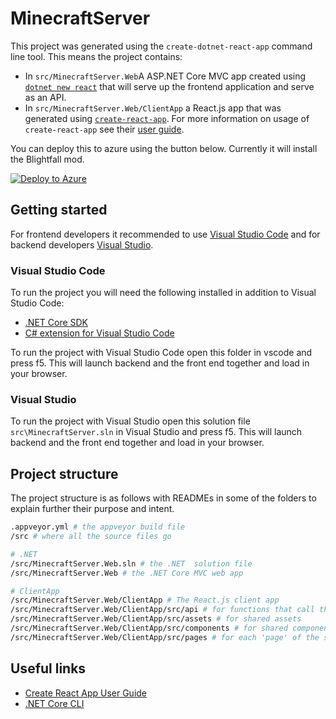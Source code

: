 # MinecraftServer

This project was generated using the `create-dotnet-react-app` command line tool. This means the project contains:

- In `src/MinecraftServer.Web`A ASP.NET Core MVC app created using [`dotnet new react`](https://docs.microsoft.com/en-us/dotnet/core/tools/dotnet-new?tabs=netcore21) that will serve up the frontend application and serve as an API.
- In `src/MinecraftServer.Web/ClientApp` a React.js app that was generated using [`create-react-app`](https://github.com/facebook/create-react-app). For more information on usage of `create-react-app` see their [user guide](https://facebook.github.io/create-react-app/).

You can deploy this to azure using the button below. Currently it will install the Blightfall mod.

[![Deploy to Azure](https://azurecomcdn.azureedge.net/mediahandler/acomblog/media/Default/blog/deploybutton.png)](https://azuredeploy.net/)

## Getting started

For frontend developers it recommended to use [Visual Studio Code](https://code.visualstudio.com/) and for backend developers [Visual Studio](https://visualstudio.microsoft.com/vs/).

### Visual Studio Code

To run the project you will need the following installed in addition to Visual Studio Code:

- [.NET Core SDK](https://dotnet.microsoft.com/download)
- [C# extension for Visual Studio Code](https://marketplace.visualstudio.com/items?itemName=ms-vscode.csharp)

To run the project with Visual Studio Code open this folder in vscode and press f5. This will launch backend and the front end together and load in your browser.

### Visual Studio

To run the project with Visual Studio open this solution file `src\MinecraftServer.sln` in Visual Studio and press f5. This will launch backend and the front end together and load in your browser.

## Project structure

The project structure is as follows with READMEs in some of the folders to explain further their purpose and intent.

``` bash
.appveyor.yml # the appveyor build file
/src # where all the source files go

# .NET
/src/MinecraftServer.Web.sln # the .NET  solution file
/src/MinecraftServer.Web # the .NET Core MVC web app

# ClientApp
/src/MinecraftServer.Web/ClientApp # The React.js client app
/src/MinecraftServer.Web/ClientApp/src/api # for functions that call the api
/src/MinecraftServer.Web/ClientApp/src/assets # for shared assets
/src/MinecraftServer.Web/ClientApp/src/components # for shared components
/src/MinecraftServer.Web/ClientApp/src/pages # for each 'page' of the site with it's own subfolders and components
```

## Useful links

- [Create React App User Guide](https://facebook.github.io/create-react-app)
- [.NET Core CLI](https://docs.microsoft.com/en-us/dotnet/core/tools/?tabs=netcore2x)